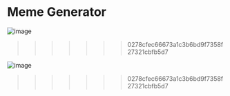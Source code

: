# Meme Generator

![image](https://github.com/b-luis/scrimba-react-js/assets/139755358/dd22410c-ebdc-43e8-9eac-71ba54f07f3c)
>>>>>>> 0278cfec66673a1c3b6bd9f7358f27321cbfb5d7

![image](https://github.com/b-luis/scrimba-react-js/assets/139755358/dd22410c-ebdc-43e8-9eac-71ba54f07f3c)
>>>>>>> 0278cfec66673a1c3b6bd9f7358f27321cbfb5d7
